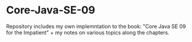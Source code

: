 # Core-Java-SE-09
Repository includes my own implemntation to the book: "Core Java SE 09 for the Impatient" + my notes on various topics along the chapters.
